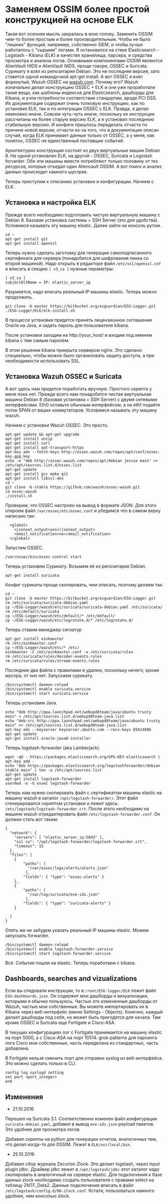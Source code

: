 # Заменяем OSSIM более простой конструкцией на основе ELK #
Такая вот осенняя мысль закралась в мою голову. Заменить OSSIM чем-то более простым и более производительным. Чтобы не было "лишних" функций, например, собственно SIEM, и чтобы лучше работалось с "сырыми" логами. Я остановился на стеке Elasticsearch - Logstash - Kibana (ELK) в качестве хранилища, парсера, и средства просмотра и анализа логов. Основными компонентами OSSIM являются AlienVault HIDS и AlienVault NIDS, проще говоря, OSSEC и Suricata. Сурикату я взял из репозитария Debian. Это не последняя версия, зато ставится одной командочкой apt-get install. А вот OSSEC я взял форкнутый, Wazuh OSSEC на [wazuh.com](http://wazuh.com). Почему его? Wazuh изначально делал конструкцию OSSEC + ELK и они уже проработали такие вещи, как шаблоны индексов для Elasticsearch, дашборды для Kibana, и учли потребности соответствия стандартам, вроде PCI DSS. Их документация содержит очень толковую инструкцию, как по установке ELK, так и по интеграции OSSEC с ELK. Правда, я делал немножко иначе. Совсем чуть-чуть иначе, поскольку их инструкции рассчитаны на более старую версию ELK, а я установил последнюю стабильную версию. И конфиги пришлось переделать отчасти по причине новой версии, отчасти из-за того, что в документации описан случай, когда ELK принимает данные только от OSSEC, а у меня, как понятно, OSSEC не единственный поставщик событий.

Архитектурно конструкция состоит из двух виртуальных машин Debian 8. На одной установлен ELK, на другой - OSSEC, Suricata и Logstash forvarder. Обе эти машины вместе потребляют только половину от тех ресурсов, которые отъедал один Alienvault OSSIM. А вот поиск и анализ данных происходит намного шустрее.

Теперь приступим к описанию установки и конфигурации. Начнем с ELK.

## Установка и настройка ELK ##
Прежде всего необходимо подготовить чистую виртуальную машину с Debian 8. Базовая установка системы + SSH Server (это для удобства). Условимся называть эту машину elastic. Далее зайти на консоль рутом.


    cd ~
    apt-get install git
    apt-get install openssl

Теперь нужно сделать заготовку для генерации самоподписанного сертификата для сервера (понадобится для шифрования линка со второй машиной). Надо открыть в редакторе файл `/etc/ssl/openssl.cnf` и вписать в секцию `[ v3_ca ]` нужные параметры:


    [ v3_ca ]
    subjectAltName = IP: elastic_server_ip

Разумеется, надо вписать реальный IP машины elastic. Теперь можно продолжить.

    git clone -b master https://bitbucket.org/esguardian/ESG-Logger.git
    ./ESG-Logger/ELK/elk-install.sh

В процессе установки придется принять лицензионное соглашение Oracle на Java, и задать пароль для пользователя kibana.

После установки заходим на http://your_host/ и входим под именем kibana с тем самым паролем. 

В этом решении kibana прикрыта сервером nginx. Это сделано специально, чтобы можно было организовать защиту доступа, а при необходимости использовать SSL.

## Установка Wazuh OSSEC и Suricata ##

А вот здесь нам придется поработать вручную. Простого скрипта у меня пока нет. Прежде всего нам понадобится чистая виртуальная машина Debian 8 (базовая установка + SSH Server) с двумя сетевыми интерфейсами. Eth0 оставьте обычным интерфейсом, а на eth1 подайте поток SPAN от ваших коммутаторов. Условимся называть эту машину wazuh.

Начнем с установки Wazuh OSSEC. Это просто.

    apt-get update && apt-get upgrade
    apt-get install unzip
    apt-get install curl
    apt-get install apt-transport-https
    apt-key adv --fetch-keys http://ossec.wazuh.com/repos/apt/conf/ossec-key.gpg.key
    echo -e "deb http://ossec.wazuh.com/repos/apt/debian jessie main" >> /etc/apt/sources.list.d/ossec.list
    apt-get update
    apt-get install gcc make git
    apt-get install libssl-dev
    cd ~
    git clone -b stable https://github.com/wazuh/ossec-wazuh.git
    cd ossec-wazuh
    ./install.sh

Проверим, что OSSEC настроен на вывод в формате JSON. Для этого откроем файл `/var/ossec/etc/ossec.conf` и убедимся что в самом верху написано так:

      <global>
        <jsonout_output>yes</jsonout_output>
        <email_notification>no</email_notification>
      </global>

Запустим OSSEC.

    /var/ossec/bin/ossec-control start

Теперь установим Сурикату. Возьмем её из репозитария Debian.

    apt-get install suricata

Конфиг сурикаты проще скопировать, чем описать, поэтому делаем так:

    cd ~
    git clone -b master https://bitbucket.org/esguardian/ESG-Logger.git
    rm /etc/suricata/suricata-debian.yaml
    cp ~/ESG-Logger/wazuh/etc/suricata/suricata-debian.yaml /etc/suricata/
    rm /etc/default/suricata
    cp ~/ESG-Logger/wazuh/etc/default/* /etc/default/
    cp ~/ESG-Logger/wazuh/etc/logrotate.d/* /etc/logrotate.d/

Теперь ставим менеджер сигнатур

    apt-get install oinkmaster
    rm /etc/oinkmaster.conf
    cp ~/ESG-Logger/wazuh/etc/* /etc/
    oinkmaster -C /etc/oinkmaster.conf -o /etc/suricata/rules
    rm /etc/suricata/rules/decoder-events.rules
    rm /etc/suricata/rules/stream-events.rules

Последние два файла с правилами я удаляю, поскольку ничего, кроме мусора, от них нет. Запускаем сурикату.

    /bin/systemctl daemon-reload
    /bin/systemctl enable suricata.service
    /bin/systemctl start suricata.service 

Теперь установим Java.

    echo "deb http://ppa.launchpad.net/webupd8team/java/ubuntu trusty main" > /etc/apt/sources.list.d/webupd8team-java.list
    echo "deb-src http://ppa.launchpad.net/webupd8team/java/ubuntu trusty main" >> /etc/apt/sources.list.d/webupd8team-java.list
    apt-key adv --keyserver keyserver.ubuntu.com --recv-keys EEA14886
    apt-get update
    apt-get install oracle-java8-installer

Теперь logstash-forwarder (aka Lamberjack).

    wget -qO - https://packages.elasticsearch.org/GPG-KEY-elasticsearch | apt-key add -
    echo "deb https://packages.elasticsearch.org/logstashforwarder/debian stable main" | tee -a /etc/apt/sources.list
    apt-get update
    apt-get install logstash-forwarder
    usermod -a -G ossec logstash-forwarder

Теперь нам нужно скопировать файл с сертификатом машины elastic на машину wazuh в каталог `/opt/logstash-forwarder/`. Этот файл сгенерировался скриптом установки и лежит здесь: `/etc/logstash/logstash-forwarder.crt`. После этого необходимо на машине wazuh отредактировать файл `/etc/logstash-forwarder.conf`. Он должен стать вот таким:

    {
      "network": {
        "servers": [ "elastic_server_ip:5043" ],
        "ssl ca": "/opt/logstash-forwarder/logstash-forwarder.crt",
        "timeout": 15
      },
      "files": [
        {
            "paths": [
              "/var/ossec/logs/alerts/alerts.json"
             ],
            "fields": { "type": "ossec-alerts" }
        },
        {
            "paths": [
              "/var/log/suricata/eve-ids.json"
             ],
            "fields": { "type": "suricata-alerts" }
        }
    
      ]
    }

Опять же не забудем указать реальный IP машины elastic. Можем запускать forwarder.

    /bin/systemctl daemon-reload
    /bin/systemctl enable logstash-forwarder.service
    /bin/systemctl start logstash-forwarder.service 

Всё. События пошли на elastic.
Теперь поработаем с kibana.
## Dashboards, searches and vizualizations
Если вы следовали инструкции, то в `/root/ESG-logger/ELK` лежит файл `ESG-dashboards.json`. Он содержит мои дашборды и визуализации, которыми я обычно пользуюсь. Частью это измененные дашборды от Wazuh, частью мои собственные. Вы можете импортировать их в Kibana через веб-интерфейс (меню Settings - Objects). Конечно, каждый делает дашборды под себя, но может быть пригодятся для начала. Там кроме OSSEC и Suricata еще Fortigate и Cisco-ASA.

В текущих конфигурациях лог с Fortigate принимается на машину elastic на порт 5000, а с Cisco-ASA на порт 10514. grok-patterns для парсинга лога Cisco мои собственные, часть переделана из стандартных, часть добавлена.

В Fortigate нельзя сменить порт для отправки syslog из веб-интерфейса. Это можно сделать только в CLI. 

	config log syslogd setting
	set port <port_integer>
	end

## Изменения ##
- 21.10.2016

Перешел на Suricata 3.1. Соответственно изменен файл конфигурации `suricata-debian.yaml`, добавил в вывод `eve-ids.json` payload пакетов. Это удобнее для просмотра логов.

Добавил скрипты на python для генерации отчетов, аналогичных тем, что делал когда-то для OSSIM. Лежат в `ELK/usr/local/bin`.

- 25.10.2016

Добавил сбор журнала Zecurion Zlock. Это делает logstash, через input plugin jdbc. Драйвер jdbc лежит в `/opt/logstash/jdbc` этот каталог надо скопировать в аналогичный на сервере elastic. Для подключения к базе данных zlock необходимо создать пользователя с правами select на таблицу ZNTF_Data2. Данные подключения вписать в файл `/etc/logstash/config.d/06-zlock.conf`. Кстати, пользоваться намного удобнее, чем консолью zlock.